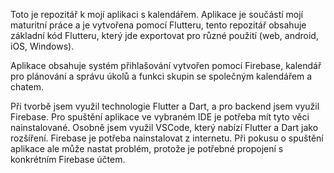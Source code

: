 Toto je repozitář k mojí aplikaci s kalendářem. Aplikace je součástí mojí maturitní práce a je vytvořena pomocí Flutteru, tento repozitář obsahuje základní kód Flutteru, který jde exportovat pro různé použití (web, android, iOS, Windows).

Aplikace obsahuje systém přihlašování vytvořen pomocí Firebase, kalendář pro plánování a správu úkolů a funkci skupin se společným kalendářem a chatem.

Při tvorbě jsem využil technologie Flutter a Dart, a pro backend jsem využil Firebase. Pro spuštění aplikace ve vybraném IDE je potřeba mít tyto věci nainstalované.
Osobně jsem využil VSCode, který nabízí Flutter a Dart jako rozšíření. Firebase je potřeba nainstalovat z internetu.
Při pokusu o spuštění aplikace ale může nastat problém, protože je potřebné propojení s konkrétním Firebase účtem.
